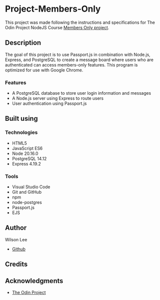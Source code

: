 # Project-Members-Only

This project was made following the instructions and specifications for The Odin Project NodeJS Course [Members Only project](https://www.theodinproject.com/lessons/node-path-nodejs-members-only).

## Description

The goal of this project is to use Passport.js in combination with Node.js, Express, and PostgreSQL to create a message board where users who are authenticated can access members-only features. This program is optimized for use with Google Chrome.

### Features

- A PostgreSQL database to store user login information and messages
- A Node.js server using Express to route users
- User authentication using Passport.js

## Built using

### Technologies

- HTML5
- JavaScript ES6
- Node 20.16.0
- PostgreSQL 14.12
- Express 4.19.2

### Tools

- Visual Studio Code
- Git and GitHub
- npm
- node-postgres
- Passport.js
- EJS

## Author

Wilson Lee
- [Github](https://github.com/estercade)

## Credits

## Acknowledgments

* [The Odin Project](https://www.theodinproject.com/)
